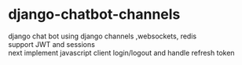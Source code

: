 # django-chatbot-channels
django chat bot using django channels ,websockets, redis  
support JWT and sessions  
next implement javascript client login/logout and handle refresh token
  
